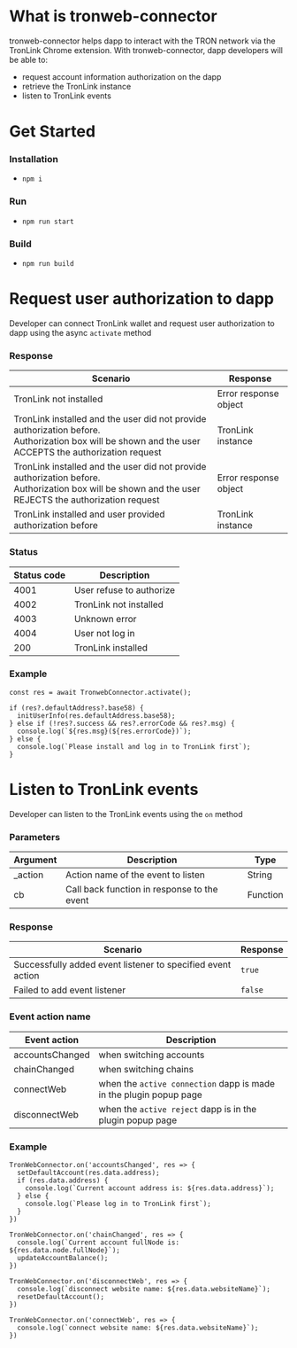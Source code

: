 # What is tronweb-connector

tronweb-connector helps dapp to interact with the TRON network via the TronLink Chrome extension. With tronweb-connector, dapp developers will be able to:

- request account information authorization on the dapp
- retrieve the TronLink instance
- listen to TronLink events

# Get Started

### Installation

- `npm i`

### Run

- `npm run start`

### Build

- `npm run build`


# Request user authorization to dapp

Developer can connect TronLink wallet and request user authorization to dapp using the async `activate` method


### Response

| Scenario | Response |
| ----------- | ----------- |
| TronLink not installed | Error response object |
| TronLink installed and the user did not provide authorization before. <br />Authorization box will be shown and the user ACCEPTS the authorization request | TronLink instance |
| TronLink installed and the user did not provide authorization before. <br />Authorization box will be shown and the user REJECTS the authorization request | Error response object |
| TronLink installed and user provided authorization before | TronLink instance |

### Status

| Status code | Description |
| ----------- | ----------- |
| 4001 | User refuse to authorize |
| 4002 | TronLink not installed |
| 4003 | Unknown error |
| 4004 | User not log in |
| 200 | TronLink installed |

### Example

```
const res = await TronwebConnector.activate();

if (res?.defaultAddress?.base58) {
  initUserInfo(res.defaultAddress.base58);
} else if (!res?.success && res?.errorCode && res?.msg) {
  console.log(`${res.msg}(${res.errorCode})`);
} else {
  console.log(`Please install and log in to TronLink first`);
}
```

# Listen to TronLink events

Developer can listen to the TronLink events using the `on` method

### Parameters

| Argument | Description | Type |
| ----------- | ----------- | ----------- | 
| _action | Action name of the event to listen | String |
| cb | Call back function in response to the event | Function |

### Response

| Scenario | Response |
| ----------- | ----------- |
| Successfully added event listener to specified event action | `true` |
| Failed to add event listener | `false` |

### Event action name

| Event action | Description |
| ----------- | ----------- |
| accountsChanged | when switching accounts |
| chainChanged | when switching chains |
| connectWeb | when the `active connection` dapp is made in the plugin popup page |
| disconnectWeb | when the `active reject` dapp is in the plugin popup page |

### Example
```
TronWebConnector.on('accountsChanged', res => {
  setDefaultAccount(res.data.address);
  if (res.data.address) {
    console.log(`Current account address is: ${res.data.address}`);
  } else {
    console.log(`Please log in to TronLink first`);
  }
})

TronWebConnector.on('chainChanged', res => {
  console.log(`Current account fullNode is: ${res.data.node.fullNode}`);
  updateAccountBalance();
})

TronWebConnector.on('disconnectWeb', res => {
  console.log(`disconnect website name: ${res.data.websiteName}`);
  resetDefaultAccount();
})

TronWebConnector.on('connectWeb', res => {
  console.log(`connect website name: ${res.data.websiteName}`);
})
```